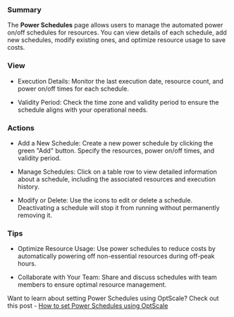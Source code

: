 ### **Summary**

The **Power Schedules** page allows users to manage the automated power on/off schedules for resources. You can view details of each schedule, add new schedules, modify existing ones, and optimize resource usage to save costs. 

### **View**

-   Execution Details: Monitor the last execution date, resource count, and power on/off times for each schedule.

-   Validity Period: Check the time zone and validity period to ensure the schedule aligns with your operational needs.

### **Actions**

-   Add a New Schedule: Create a new power schedule by clicking the green "Add" button. Specify the resources, power on/off times, and validity period.

-   Manage Schedules: Click on a table row to view detailed information about a schedule, including the associated resources and execution history.

-   Modify or Delete: Use the icons to edit or delete a schedule. Deactivating a schedule will stop it from running without permanently removing it.

### **Tips**

-   Optimize Resource Usage: Use power schedules to reduce costs by automatically powering off non-essential resources during off-peak hours.

-   Collaborate with Your Team: Share and discuss schedules with team members to ensure optimal resource management.

Want to learn about setting Power Schedules using OptScale? Check out this post - [How to set Power Schedules using OptScale](https://hystax.com/how-to-set-power-schedules-using-optscale/)
